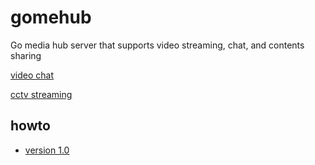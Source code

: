 # gomehub

Go media hub server that supports video streaming, chat, and contents sharing



[video chat](https://youtu.be/w1EJ7NhyUHs)


[cctv streaming](https://youtu.be/OgrCqj60n2g)


## howto

- [version 1.0](https://medium.com/@seantywork/lets-run-the-go-webrtc-server-on-the-google-cloud-platform-08660186a70f)

